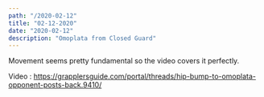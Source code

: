 ```yaml
---
path: "/2020-02-12"
title: "02-12-2020"
date: "2020-02-12"
description: "Omoplata from Closed Guard"
---
```


Movement seems pretty fundamental so the video covers it perfectly.

Video : https://grapplersguide.com/portal/threads/hip-bump-to-omoplata-opponent-posts-back.9410/
